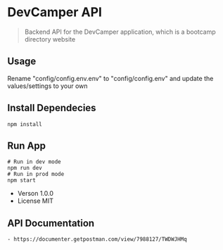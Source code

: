 # DevCamper API

> Backend API for the DevCamper application, which is a bootcamp directory website

## Usage

Rename "config/config.env.env" to "config/config.env" and update the values/settings to your own

## Install Dependecies
```
npm install
```

## Run App
```
# Run in dev mode
npm run dev
# Run in prod mode
npm start
```


- Verson 1.0.0
- License MIT


## API Documentation
```
- https://documenter.getpostman.com/view/7988127/TWDWJHMq
```